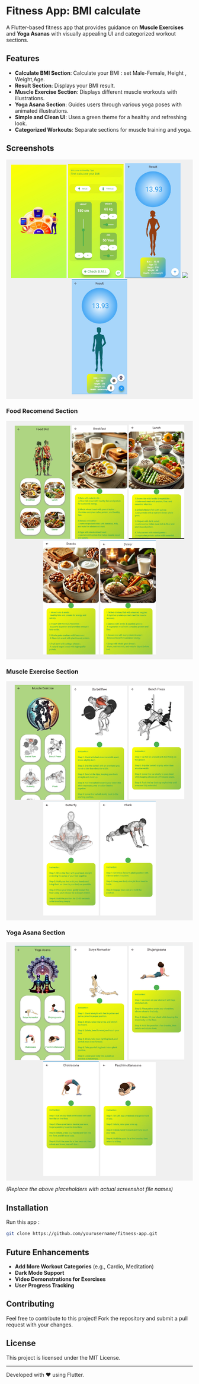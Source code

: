 # Fitness App: BMI calculate

A Flutter-based fitness app that provides guidance on **Muscle Exercises** and **Yoga Asanas** with visually appealing UI and categorized workout sections.

## Features
- **Calculate BMI Section**: Calculate your BMI : set Male-Female, Height , Weight,Age.
- **Result Section**: Displays your BMI result.
- **Muscle Exercise Section**: Displays different muscle workouts with illustrations.
- **Yoga Asana Section**: Guides users through various yoga poses with animated illustrations.
- **Simple and Clean UI**: Uses a green theme for a healthy and refreshing look.
- **Categorized Workouts**: Separate sections for muscle training and yoga.

## Screenshots
<p align="center" style="background-color: #f0f0f0; padding: 10px;">
   <img src="Screen_Shorts/flash.jpg" width="150">
  <img src="Screen_Shorts/home.jpg" width="150">
  <img src="Screen_Shorts/result1.jpg" width="150">
  <img src="Screen_Shorts/result2.jpg" width="150">
  <img src="Screen_Shorts/result_fab.jpg" width="150">
</p>

### Food Recomend Section 
<p align="center" style="background-color: #f0f0f0; padding: 10px;">
   <img src="Screen_Shorts/food.jpg" width="150">
  <img src="Screen_Shorts/food1.jpg" width="150">
  <img src="Screen_Shorts/food2.jpg" width="150">
  <img src="Screen_Shorts/food3.jpg" width="150">
  <img src="Screen_Shorts/food4.jpg" width="150">
</p>

### Muscle Exercise Section
<p align="center" style="background-color: #f0f0f0; padding: 10px;">
   <img src="Screen_Shorts/exercise.jpg" width="150">
  <img src="Screen_Shorts/exercise1.jpg" width="150">
  <img src="Screen_Shorts/exercise2.jpg" width="150">
  <img src="Screen_Shorts/exercise3.jpg" width="150">
  <img src="Screen_Shorts/exercise4.jpg" width="150">
</p>


### Yoga Asana Section
<p align="center" style="background-color: #f0f0f0; padding: 10px;">
   <img src="Screen_Shorts/yoga.jpg" width="150">
  <img src="Screen_Shorts/yoga1.jpg" width="150">
  <img src="Screen_Shorts/yoga2.jpg" width="150">
  <img src="Screen_Shorts/yoga3.jpg" width="150">
  <img src="Screen_Shorts/yoga4.jpg" width="150">
</p>

_(Replace the above placeholders with actual screenshot file names)_

## Installation
Run this app :
   ```bash
   git clone https://github.com/yourusername/fitness-app.git
   ```


## Future Enhancements
- **Add More Workout Categories** (e.g., Cardio, Meditation)
- **Dark Mode Support**
- **Video Demonstrations for Exercises**
- **User Progress Tracking**

## Contributing
Feel free to contribute to this project! Fork the repository and submit a pull request with your changes.

## License
This project is licensed under the MIT License.

---
Developed with ❤️ using Flutter.
